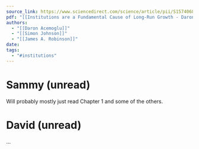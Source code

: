 ```yaml
---
source_link: https://www.sciencedirect.com/science/article/pii/S1574068405010063
pdf: "[[Institutions are a Fundamental Cause of Long-Run Growth - Daron Acemoglu, Simon Johnson, James A. Robinson]]"
authors:
  - "[[Daron Acemoglu]]"
  - "[[Simon Johnson]]"
  - "[[James A. Robinson]]"
date: 
tags:
  - "#institutions"
---
```

# Sammy (unread)

Will probably mostly just read Chapter 1 and some of the others.

# David (unread)

...